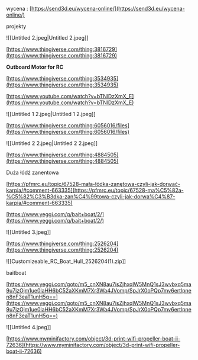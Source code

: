   

wycena : [https://send3d.eu/wycena-online/](https://send3d.eu/wycena-online/)

projekty

  

  

![[Untitled 2.jpeg|Untitled 2.jpeg]]

[https://www.thingiverse.com/thing:3816729](https://www.thingiverse.com/thing:3816729)

  

  

**Outboard Motor for RC**

[https://www.thingiverse.com/thing:3534935](https://www.thingiverse.com/thing:3534935)

[https://www.youtube.com/watch?v=bTNlDzXmX_E](https://www.youtube.com/watch?v=bTNlDzXmX_E)

  

  

  

  

![[Untitled 1 2.jpeg|Untitled 1 2.jpeg]]

[https://www.thingiverse.com/thing:6056016/files](https://www.thingiverse.com/thing:6056016/files)

  

  

![[Untitled 2 2.jpeg|Untitled 2 2.jpeg]]

[https://www.thingiverse.com/thing:4884505](https://www.thingiverse.com/thing:4884505)

  

Duża łódź zanentowa

[https://pfmrc.eu/topic/67528-mała-łódka-zanętowa-czyli-jak-dorwać-karpia/#comment-663335](https://pfmrc.eu/topic/67528-ma%C5%82a-%C5%82%C3%B3dka-zan%C4%99towa-czyli-jak-dorwa%C4%87-karpia/#comment-663335)

  

  

[https://www.yeggi.com/q/bait+boat/2/](https://www.yeggi.com/q/bait+boat/2/)

  

![[Untitled 3.jpeg]]

[https://www.thingiverse.com/thing:2526204](https://www.thingiverse.com/thing:2526204)

![[Customizeable_RC_Boat_Hull_2526204(1).zip]]

  

baitboat

[https://www.yeggi.com/goto/m5_cnXN8au7isZjhxqlW5MnQ1sJ3wvbxq5ma9u7jzOjm1ue0laHH6bC52aXKmM7Xr3Wa4JVomp/SpJrX0oPQp7mv6ertlpnen8nF3eaT1unH5g==](https://www.yeggi.com/goto/m5_cnXN8au7isZjhxqlW5MnQ1sJ3wvbxq5ma9u7jzOjm1ue0laHH6bC52aXKmM7Xr3Wa4JVomp/SpJrX0oPQp7mv6ertlpnen8nF3eaT1unH5g==)

  

  

![[Untitled 4.jpeg]]

[https://www.myminifactory.com/object/3d-print-wifi-propeller-boat-ii-72636](https://www.myminifactory.com/object/3d-print-wifi-propeller-boat-ii-72636)